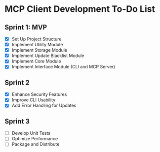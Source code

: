 # MCP Client Development To-Do List

## Sprint 1: MVP
- [x] Set Up Project Structure
- [x] Implement Utility Module
- [x] Implement Storage Module
- [x] Implement Update Blacklist Module
- [x] Implement Core Module
- [x] Implement Interface Module (CLI and MCP Server)

## Sprint 2
- [x] Enhance Security Features
- [x] Improve CLI Usability
- [x] Add Error Handling for Updates

## Sprint 3
- [ ] Develop Unit Tests
- [ ] Optimize Performance
- [ ] Package and Distribute